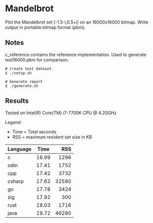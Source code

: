 # Mandelbrot
Plot the Mandelbrot set [-1.5-i,0.5+i] on an 16000x16000 bitmap. Write output in portable bitmap format (pbm).

## Notes
c_reference contains the reference implementation. Used to generate test16000.pbm for comparison.

```
# Create test dataset.
$ ./setup.sh

# Generate report
$ ./generate.sh
```

## Results
Tested on Intel(R) Core(TM) i7-7700K CPU @ 4.20GHz

Legend:
* Time = Total seconds
* RSS = maximum resident set size in KB

| Language | Time  | RSS   |
| -------- | ----- | ----: |
| c        | 16.99 |  1296 |
| odin     | 17.41 |  1752 |
| cpp      | 17.42 |  3732 |
| csharp   | 17.62 | 32580 |
| go       | 17.78 |  3424 |
| zig      | 17.92 |   300 |
| rust     | 18.03 |  1716 |
| java     | 19.72 | 46280 | 
